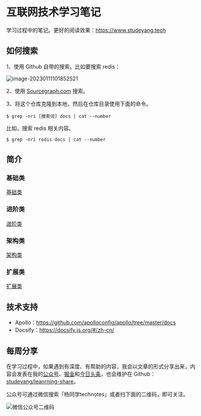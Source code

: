 # 互联网技术学习笔记

学习过程中的笔记。更好的阅读效果：https://www.studeyang.tech

## 如何搜索

1、使用 Github 自带的搜索。比如要搜索 redis：

![image-20230111101852521](https://technotes.oss-cn-shenzhen.aliyuncs.com/2023/image-20230111101852521.png)

2、使用 [Sourcegraph.com](https://sourcegraph.com/github.com/studeyang/technotes) 搜索。

3、将这个仓库克隆到本地，然后在仓库目录使用下面的命令。

```shell
$ grep -nri [搜索词] docs | cat --number
```

比如，搜索 redis 相关内容。

```shell
$ grep -nri redis docs | cat --number
```

## 简介

### 基础类

[基础类](sidebar.md ':include')

### 进阶类

[进阶类](B类/sidebar.md ':include')

### 架构类

[架构类](C类/sidebar.md ':include')

### 扩展类

[扩展类](D类/sidebar.md ':include')

## 技术支持

- Apollo：https://github.com/apolloconfig/apollo/tree/master/docs
- Docsify：https://docsify.js.org/#/zh-cn/

## 每周分享

在学习过程中，如果遇到有深度、有帮助的内容，我会以文章的形式分享出来，内容会发表在我的[公众号](https://mp.weixin.qq.com/s/TWRVaQPhrQf9oPxsAsuIKQ)、[掘金](https://juejin.cn/user/2594503173605767/posts)和[今日头条](https://www.toutiao.com/c/user/token/MS4wLjABAAAArFlpgpSvRI74ttxw76bAENUnFIFcYTJQnZYS77fZmNQ/?source=mp_msg&tab=article)，也会维护在 Github：[studeyang/leanrning-share](https://github.com/studeyang/learning-share)。

公众号可通过微信搜索「杨同学technotes」或者扫下面的二维码，即可关注。

![微信公众号二维码](https://technotes.oss-cn-shenzhen.aliyuncs.com/2022/qrcode_for_gh_8d08add0e5a6_258.jpg)
